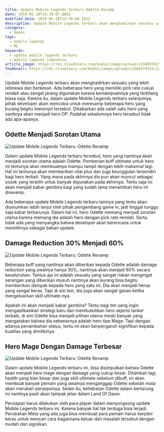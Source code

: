 ```yaml
---
title: Update Mobile Legends Terbaru Odette Revamp
date: 2019-05-28T14:39:07.866Z
modified_date: 2019-05-28T14:39:08.182Z
description: Update Mobile Legends terbaru akan menghadirkan sesuatu yang lebih istimewa dan berkesan. Ada beberapa hero yang memiliki pick rate cukup rendah.
category:
  - Games
tags:
  - mobile legends
  - ML
keywords:
  - update mobile legends terbaru
  - mobile legends indonesia
article_image: https://res.cloudinary.com/kodai/image/upload/v1566974152/ip/update-mobile-legend-terbaru-odette-revamp-1.jpg
thumbnail: https://res.cloudinary.com/kodai/image/upload/v1566974152/ip/update-mobile-legend-terbaru-odette-revamp-1-018.jpg
---
```

Update Mobile Legends terbaru akan menghadirkan sesuatu yang lebih istimewa dan berkesan. Ada beberapa hero yang memiliki pick rate cukup rendah atau sangat jarang digunakan karena kemampuannya yang terbilang biasa saja. Karena itu, dalam update Mobile Legends terbaru selanjutnya, pihak developer akan mencoba untuk merevamp beberapa hero yang kurang begitu menonjol tersebut. Dikabarkan ada salah satu hero yang nantinya akan menjadi hero OP. Padahal sebelumnya hero tersebut tidak ada apa-apanya.



## Odette Menjadi Sorotan Utama

![Update Mobile Legends Terbaru: Odette Revamp](https://res.cloudinary.com/kodai/image/upload/v1566974153/ip/update-mobile-legend-terbaru-odette-revamp-3.jpg)

Dalam update Mobile Legends terbaru tersebut, hero yang nantinya akan menjadi sorotan utama adalah Odette. Pemberian buff ultimate untuk hero ini tentunya akan membuatnya mampu tampil dengan lebih maksimal lagi. Hal ini tentunya akan memberikan nilai plus dan juga keunggulan tersendiri bagi hero terkait. Yang mana pada akhirnya dia pun akan muncul sebagai sosok yang terpilih untuk banyak digunakan pada akhirnya. Tentu saja ini akan menjadi kabar gembira bagi yang sudah lama menantikan hero ini direvamp.

Ada beberapa update Mobile Legends terbaru lainnya yang tentu akan diumumkan lebih lanjut oleh pihak pengembang game in, jadi tinggal tunggu saja kabar terbarunya. Dalam hal ini, hero Odette memang menjadi sorotan utama karena memang dia adalah hero dengan pick rate rendah. Serta, tidak ada yang menyangka bahwa developer akan berencana untuk memilihnya sebagai bahan update.



## Damage Reduction 30% Menjadi 60%

![Update Mobile Legends Terbaru: Odette Revamp](https://res.cloudinary.com/kodai/image/upload/v1566974152/ip/update-mobile-legend-terbaru-odette-revamp-2.jpg)

Beberapa buff yang nantinya akan diberikan kepada Odette adalah damage reduction yang awalnya hanya 30%, nantinya akan menjadi 60% secara keseluruhan. Tentus aja ini adalah sesuatu yang sangat riskan mengingat serangan yang diberikan musuh nantinya akan kurang bisa begitu memberikan dampak kepada hero yang satu ini. Dia akan menjadi herop yang sangat keras. Tapi di sisi lain, dia juga akan sangat ganas ketika mengeluarkan skill ultimate-nya.

Apakah ini akan menjadi kabar gembira? Tentu bagi tim yang ingin mengaplikasikan strategi baru dan membutuhkan hero sejenis tanker terbaik, di sini Odette bisa menjadi pilihan utama meski banyak yang mengatakan bahwa dia sebenarnya adalah hero tipe Mage. Tapi dengan adanya penambahan status, tentu ini akan berpengaruh signifikan kepada kualitas yang dimilikinya.



## Hero Mage Dengan Damage Terbesar

![Update Mobile Legends Terbaru: Odette Revamp](https://res.cloudinary.com/kodai/image/upload/v1566974152/ip/update-mobile-legend-terbaru-odette-revamp-1.jpg)

Dalam update Mobile Legends terbaru ini, bisa disimpulkan bahwa Odette akan menjadi hero mage dengan damage yang cukup besar. Ditambah lagi, health yang kian besar dan juga skill ultimate sebelum dibuff, ini akan membuat banyak pemain yang awalnya menganggap Odette sebelah mata akan merubah persepsinya. Selain itu, kehebatan Odette dalam bertarung ini nantinya pasti akan tampak jelas dalam Land Of Dawn.

Persiapan harus dilakukan oleh para player dalam menyongsong update Mobile Legends terbaru ini. Karena banyak hal tak terduga bisa terjadi. Perubahan Meta yang ada juga bisa membuat para pemain harus berpikir keras untuk mencari cara bagaimana keluar dari masalah tersebut dengan mudah dan signiikan.
